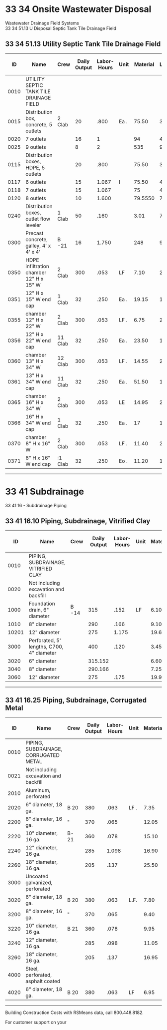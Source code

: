# 33 34 Onsite Wastewater Disposal  
Wastewater Drainage Field Systems  
33 34 51.13 U Disposal Septic Tank Tile Drainage Field  

## 33 34 51.13 Utility Septic Tank Tile Drainage Field

| ID    | Name                                                                 | Crew     | Daily Output | Labor-Hours | Unit | Material | Labor  | Equipment | Total   | Total Incl O&P |
|-------|----------------------------------------------------------------------|----------|--------------|-------------|------|----------|--------|-----------|---------|----------------|
| 0010  | UTILITY SEPTIC TANK TILE DRAINAGE FIELD                              |          |              |             |      |          |        |           |         |                |
| 0015  | Distribution box, concrete, 5 outlets                                | 2 Clab   | 20           | .800        | Ea . | 75.50    | 36.50  |           | 112     | 138            |
| 0020  | 7 outlets                                                            |          | 16           | 1           |      | 94       | 45.50  |           | 139.50  | 171            |
| 0025  | 9 outlets                                                            |          | 8            | 2           |      | 535      | 91     |           | 626     | 720            |
| 0115  | Distribution boxes, HDPE, 5 outlets                                  |          | 20           | .800        |      | 75.50    | 36.50  |           | 112     | 138            |
| 0117  | 6 outlets                                                            |          | 15           | 1.067       | I    | 75.50    | 48.50  |           | 124     | 156            |
| 0118  | 7 outlets                                                            |          | 15           | 1.067       |      | 75       | 48.50  |           | 123.50  | 155            |
| 0120  | 8 outlets                                                            |          | 10           | 1.600       |      | 79.5550  | 73     |           | 152.50  | 197            |
| 0240  | Distribution boxes, outlet flow leveler                              | 1 Clab   | 50           | .160        |      | 3.01     | 7.30   |           | 10.31   | 14.15          |
| 0300  | Precast concrete, galley, 4' x 4' x 4'                               | B -21    | 16           | 1.750       |      | 248      | 92     | 10.85     | 350.85  | 4220           |
| 0350  | HDPE infiltration chamber 12" H x 15" W                              | 2 Clab   | 300          | .053        | LF   | 7.10     | 2.430  |           | 9.53    | 11.40          |
| 0351  | 12" H x 15" W end cap                                                | 1 Clab   | 32           | .250        | Ea . | 19.15    | 11.40  |           | 30.55   | 38             |
| 0355  | chamber 12" H x 22" W                                                | 2 Clab   | 300          | .053        | LF . | 6.75     | 2.43   |           | 9.18    | 11             |
| 0356  | 12" H x 22" W end cap                                                | 11 Clab  | 32           | .250        | Ea . | 23.50    | 11.40  |           | 34.90   | 43             |
| 0360  | chamber 13" H x 34" W                                                | 12 Clab  | 300          | .053        | LF . | 14.55    | 2.43   |           | 16.98   | 19.60          |
| 0361  | 13" H x 34" W end cap                                                | 11 Clab  | 32           | .250        | Ea . | 51.50    | 11.40  |           | 62.90   | 73.50          |
| 0365  | chamber 16" H x 34" W                                                | 2 Clab   | 300          | .053        | LE   | 14.95    | 2.43   |           | 17.38   | 20             |
| 0366  | 16" H x 34" W end cap                                                | 1 Clab   | 32           | .250        | Ea . | 17       | 11.40  |           | 28.40   | 35.50          |
| 0370  | chamber 8" H x 16" W                                                 | 2 Clab   | 300          | .053        | LF . | 11.40    | 2.43   |           | 13.83   | 16.15          |
| 0371  | 8" H x 16" W end cap                                                 | :1 Clab  | 32           | .250        | Eo . | 11.20    | 11.40  |           | 22.60   | 29.50          |

---

# 33 41 Subdrainage  
33 41 16 - Subdrainage Piping  

## 33 41 16.10 Piping, Subdrainage, Vitrified Clay

| ID     | Name                                              | Crew   | Daily Output | Labor-Hours | Unit | Material | Labor | Equipment | Total  | Total Incl O&P |
|--------|---------------------------------------------------|--------|--------------|-------------|------|----------|-------|-----------|--------|----------------|
| 0010   | PIPING, SUBDRAINAGE, VITRIFIED CLAY               |        |              |             |      |          |       |           |        |                |
| 0020   | Not including excavation and backfill             |        |              |             |      |          |       |           |        |                |
| 1000   | Foundation drain, 6" diameter                     | B -14  | 315          | .152        | LF   | 6.10     | 7.30  | 1.04      | 14.44  | 18.75          |
| 1010   | 8" diameter                                       |        | 290          | .166        |      | 9.10     | 7.90  | 1.13      | 18.13  | 23             |
| 10201  | 12" diameter                                      |        | 275          | 1.175       |      | 19.60    | 8.35  | 1.20      | 29.15  | 35.50          |
| 3000   | Perforated, 5' lengths, C700, 4" diameter         |        | 400          | .120        |      | 3.45     | 5.75  | .82       | 10.02  | 13.25          |
| 3020   | 6" diameter                                       |        | 315.152      |             |      | 6.60     | 7.30  | 1.04      | 14.94  | 19.25          |
| 3040   | 8" diameter                                       |        | 290.166      |             |      | 7.25     | 7.90  | 1.13      | 16.28  | 21             |
| 3060   | 12" diameter                                      |        | 275          | .175        |      | 19.95    | 8.35  | 1.20      | 29.50  | 36             |

---

## 33 41 16.25 Piping, Subdrainage, Corrugated Metal

| ID     | Name                                              | Crew   | Daily Output | Labor-Hours | Unit | Material | Labor | Equipment | Total  | Total Incl O&P |
|--------|---------------------------------------------------|--------|--------------|-------------|------|----------|-------|-----------|--------|----------------|
| 0010   | PIPING, SUBDRAINAGE, CORRUGATED METAL             |        |              |             |      |          |       |           |        |                |
| 0021   | Not including excavation and backfill             |        |              |             |      |          |       |           |        |                |
| 2010   | Aluminum, perforated                              |        |              |             |      |          |       |           |        |                |
| 2020   | 6" diameter, 18 ga.                               | B 20   | 380          | .063        | LF . | 7.35     | 3.20  |           | 10.55  | 12.90          |
| 2200   | 8" diameter, 16 ga.                               | "      | 370          | .065        |      | 12.05    | 3.29  |           | 15.34  | 18.20          |
| 2220   | 10" diameter, 16 ga.                              | B-21   | 360          | .078        |      | 15.10    | 4.08  | .48       | 19.66  | 23             |
| 2240   | 12" diameter, 16 ga.                              |        | 285          | 1.098       |      | 16.90    | 5.15  | .61       | 22.66  | 27             |
| 2260   | 18" diameter, 16 ga.                              |        | 205          | .137        |      | 25.50    | 7.15  | .85       | 33.50  | 39.50          |
| 3000   | Uncoated galvanized, perforated                   |        |              |             |      |          |       |           |        |                |
| 3020   | 6" diameter, 18 ga.                               | B 20   | 380          | .063        | L.F. | 7.80     | 3.20  |           | 11     | 13.40          |
| 3200   | 8" diameter, 16 ga.                               | "      | 370          | .065        |      | 9.40     | 3.29  |           | 12.69  | 15.20          |
| 3220   | 10" diameter, 16 ga.                              | B 21   | 360          | .078        |      | 9.95     | 4.08  | .48       | 14.51  | 17.60          |
| 3240   | 12" diameter, 16 ga.                              |        | 285          | .098        |      | 11.05    | 5.15  | .61       | 16.81  | 20.50          |
| 3260   | 18" diameter, 16 ga.                              |        | 205          | .137        |      | 16.95    | 7.15  | .85       | 24.95  | 30.50          |
| 4000   | Steel, perforated, asphalt coated                 |        |              |             |      |          |       |           |        |                |
| 4020   | 6" diameter, 18 ga.                               | B 20   | 380          | .063        | LF   | 6.95     | 3.20  |           | 10.15  | 12.45          |

---

Building Construction Costs with RSMeans data, call 800.448.8182.

For customer support on your